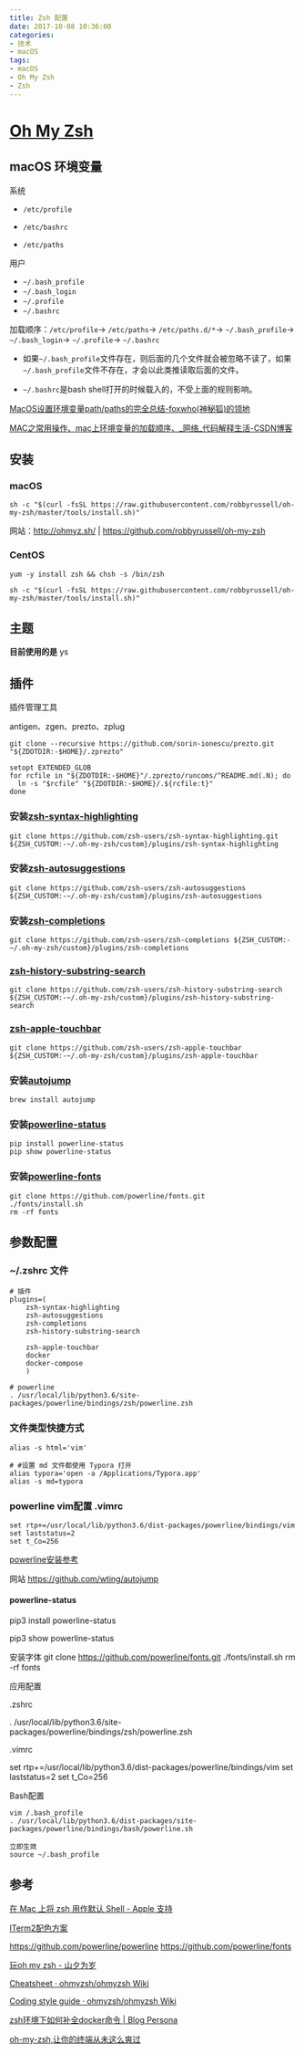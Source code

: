 ```yaml
---
title: Zsh 配置
date: 2017-10-08 10:36:00
categories:
- 技术
- macOS
tags:
- macOS
- Oh My Zsh
- Zsh
---
```


# [Oh My Zsh](https://github.com/robbyrussell/oh-my-zsh)

<!--more-->

## macOS 环境变量

系统

- `/etc/profile`

- `/etc/bashrc`

- `/etc/paths`

  

用户

- `~/.bash_profile`
- `~/.bash_login`
- `~/.profile`
- `~/.bashrc`

加载顺序：`/etc/profile`-> `/etc/paths`-> `/etc/paths.d/*`-> `~/.bash_profile`-> `~/.bash_login`-> `~/.profile`-> `~/.bashrc`

- 如果`~/.bash_profile`文件存在，则后面的几个文件就会被忽略不读了，如果`~/.bash_profile`文件不存在，才会以此类推读取后面的文件。

- `~/.bashrc`是bash shell打开的时候载入的，不受上面的规则影响。



 [MacOS设置环境变量path/paths的完全总结-foxwho(神秘狐)的领地](http://www.foxwho.com/article/184) 

 [MAC之常用操作、mac上环境变量的加载顺序、_网络_代码解释生活-CSDN博客](https://blog.csdn.net/u011146511/article/details/80860407) 



## 安装

### macOS 

```shell
sh -c "$(curl -fsSL https://raw.githubusercontent.com/robbyrussell/oh-my-zsh/master/tools/install.sh)"
```

网站：http://ohmyz.sh/ | https://github.com/robbyrussell/oh-my-zsh



### CentOS

```
yum -y install zsh && chsh -s /bin/zsh
```

```
sh -c "$(curl -fsSL https://raw.githubusercontent.com/robbyrussell/oh-my-zsh/master/tools/install.sh)"
```



## 主题

**目前使用的是** ys 



## 插件

插件管理工具

antigen、zgen、prezto、zplug

```shell
git clone --recursive https://github.com/sorin-ionescu/prezto.git "${ZDOTDIR:-$HOME}/.zprezto"

setopt EXTENDED_GLOB
for rcfile in "${ZDOTDIR:-$HOME}"/.zprezto/runcoms/^README.md(.N); do
  ln -s "$rcfile" "${ZDOTDIR:-$HOME}/.${rcfile:t}"
done
```



### 安装[zsh-syntax-highlighting](https://github.com/zsh-users/zsh-syntax-highlighting/blob/master/INSTALL.md)
```shell
git clone https://github.com/zsh-users/zsh-syntax-highlighting.git ${ZSH_CUSTOM:-~/.oh-my-zsh/custom}/plugins/zsh-syntax-highlighting
```

### 安装[zsh-autosuggestions](https://github.com/zsh-users/zsh-autosuggestions)

```shell
git clone https://github.com/zsh-users/zsh-autosuggestions ${ZSH_CUSTOM:-~/.oh-my-zsh/custom}/plugins/zsh-autosuggestions
```

### 安装[**zsh-completions**](https://github.com/zsh-users/zsh-completions)

```shell
git clone https://github.com/zsh-users/zsh-completions ${ZSH_CUSTOM:-~/.oh-my-zsh/custom}/plugins/zsh-completions
```

### [zsh-history-substring-search](https://github.com/zsh-users/zsh-history-substring-search)

```shell
git clone https://github.com/zsh-users/zsh-history-substring-search ${ZSH_CUSTOM:-~/.oh-my-zsh/custom}/plugins/zsh-history-substring-search
```

### [zsh-apple-touchbar](https://github.com/zsh-users/zsh-apple-touchbar)

```shell
git clone https://github.com/zsh-users/zsh-apple-touchbar ${ZSH_CUSTOM:-~/.oh-my-zsh/custom}/plugins/zsh-apple-touchbar
```

### 安装[autojump](https://github.com/wting/autojump)

```
brew install autojump
```

### 安装[powerline-status](https://github.com/powerline/powerline)
```
pip install powerline-status
pip show powerline-status
```

### 安装[powerline-fonts](https://github.com/powerline/fonts)
```
git clone https://github.com/powerline/fonts.git
./fonts/install.sh
rm -rf fonts
```



## 参数配置

### ~/.zshrc 文件
```shell
# 插件
plugins=(
	zsh-syntax-highlighting
	zsh-autosuggestions
	zsh-completions
	zsh-history-substring-search
	
	zsh-apple-touchbar
	docker
	docker-compose
	)

# powerline
. /usr/local/lib/python3.6/site-packages/powerline/bindings/zsh/powerline.zsh
```



### 文件类型快捷方式

```
alias -s html='vim'

# #设置 md 文件都使用 Typora 打开
alias typora='open -a /Applications/Typora.app'
alias -s md=typora
```



### powerline vim配置 .vimrc

```
set rtp+=/usr/local/lib/python3.6/dist-packages/powerline/bindings/vim
set laststatus=2
set t_Co=256
```
[powerline安装参考](http://blog.topspeedsnail.com/archives/2652)

网站
https://github.com/wting/autojump

#### powerline-status

pip3 install powerline-status

pip3 show powerline-status

安装字体
git clone https://github.com/powerline/fonts.git
./fonts/install.sh
rm -rf fonts

应用配置

.zshrc

. /usr/local/lib/python3.6/site-packages/powerline/bindings/zsh/powerline.zsh

.vimrc

set rtp+=/usr/local/lib/python3.6/dist-packages/powerline/bindings/vim
set laststatus=2
set t_Co=256

Bash配置

```
vim /.bash_profile
. /usr/local/lib/python3.6/dist-packages/site-packages/powerline/bindings/bash/powerline.sh

立即生效
source ~/.bash_profile
```



## 参考

 [在 Mac 上将 zsh 用作默认 Shell - Apple 支持](https://support.apple.com/zh-cn/HT208050) 

[ITerm2配色方案](https://www.jianshu.com/p/33deff6b8a63)

https://github.com/powerline/powerline
https://github.com/powerline/fonts 

[玩oh my zsh - 山夕为岁](https://zryang.github.io/2018/04/14/oh-my-zsh/) 

[Cheatsheet · ohmyzsh/ohmyzsh Wiki](https://github.com/ohmyzsh/ohmyzsh/wiki/Cheatsheet) 

[Coding style guide · ohmyzsh/ohmyzsh Wiki](https://github.com/ohmyzsh/ohmyzsh/wiki/Coding-style-guide) 

[zsh环境下如何补全docker命令 | Blog Persona](https://phaedo.github.io/blog/os/2019/07/18/zsh%E7%8E%AF%E5%A2%83%E4%B8%8B%E5%A6%82%E4%BD%95%E8%A1%A5%E5%85%A8docker%E5%91%BD%E4%BB%A4/) 

[oh-my-zsh,让你的终端从未这么爽过](https://www.jianshu.com/p/d194d29e488c)